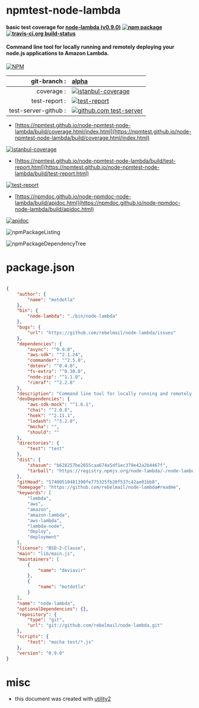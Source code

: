 # npmtest-node-lambda

#### basic test coverage for  [node-lambda (v0.9.0)](https://github.com/rebelmail/node-lambda#readme)  [![npm package](https://img.shields.io/npm/v/npmtest-node-lambda.svg?style=flat-square)](https://www.npmjs.org/package/npmtest-node-lambda) [![travis-ci.org build-status](https://api.travis-ci.org/npmtest/node-npmtest-node-lambda.svg)](https://travis-ci.org/npmtest/node-npmtest-node-lambda)

#### Command line tool for locally running and remotely deploying your node.js applications to Amazon Lambda.

[![NPM](https://nodei.co/npm/node-lambda.png?downloads=true&downloadRank=true&stars=true)](https://www.npmjs.com/package/node-lambda)

| git-branch : | [alpha](https://github.com/npmtest/node-npmtest-node-lambda/tree/alpha)|
|--:|:--|
| coverage : | [![istanbul-coverage](https://npmtest.github.io/node-npmtest-node-lambda/build/coverage.badge.svg)](https://npmtest.github.io/node-npmtest-node-lambda/build/coverage.html/index.html)|
| test-report : | [![test-report](https://npmtest.github.io/node-npmtest-node-lambda/build/test-report.badge.svg)](https://npmtest.github.io/node-npmtest-node-lambda/build/test-report.html)|
| test-server-github : | [![github.com test-server](https://npmtest.github.io/node-npmtest-node-lambda/GitHub-Mark-32px.png)](https://npmtest.github.io/node-npmtest-node-lambda/build/app/index.html) | | build-artifacts : | [![build-artifacts](https://npmtest.github.io/node-npmtest-node-lambda/glyphicons_144_folder_open.png)](https://github.com/npmtest/node-npmtest-node-lambda/tree/gh-pages/build)|

- [https://npmtest.github.io/node-npmtest-node-lambda/build/coverage.html/index.html](https://npmtest.github.io/node-npmtest-node-lambda/build/coverage.html/index.html)

[![istanbul-coverage](https://npmtest.github.io/node-npmtest-node-lambda/build/screenCapture.buildCi.browser.%252Ftmp%252Fbuild%252Fcoverage.lib.html.png)](https://npmtest.github.io/node-npmtest-node-lambda/build/coverage.html/index.html)

- [https://npmtest.github.io/node-npmtest-node-lambda/build/test-report.html](https://npmtest.github.io/node-npmtest-node-lambda/build/test-report.html)

[![test-report](https://npmtest.github.io/node-npmtest-node-lambda/build/screenCapture.buildCi.browser.%252Ftmp%252Fbuild%252Ftest-report.html.png)](https://npmtest.github.io/node-npmtest-node-lambda/build/test-report.html)

- [https://npmdoc.github.io/node-npmdoc-node-lambda/build/apidoc.html](https://npmdoc.github.io/node-npmdoc-node-lambda/build/apidoc.html)

[![apidoc](https://npmdoc.github.io/node-npmdoc-node-lambda/build/screenCapture.buildCi.browser.%252Ftmp%252Fbuild%252Fapidoc.html.png)](https://npmdoc.github.io/node-npmdoc-node-lambda/build/apidoc.html)

![npmPackageListing](https://npmtest.github.io/node-npmtest-node-lambda/build/screenCapture.npmPackageListing.svg)

![npmPackageDependencyTree](https://npmtest.github.io/node-npmtest-node-lambda/build/screenCapture.npmPackageDependencyTree.svg)



# package.json

```json

{
    "author": {
        "name": "motdotla"
    },
    "bin": {
        "node-lambda": "./bin/node-lambda"
    },
    "bugs": {
        "url": "https://github.com/rebelmail/node-lambda/issues"
    },
    "dependencies": {
        "async": "^0.9.0",
        "aws-sdk": "^2.1.24",
        "commander": "^2.5.0",
        "dotenv": "^0.4.0",
        "fs-extra": "^0.30.0",
        "node-zip": "^1.1.0",
        "rimraf": "^2.2.8"
    },
    "description": "Command line tool for locally running and remotely deploying your node.js applications to Amazon Lambda.",
    "devDependencies": {
        "aws-sdk-mock": "^1.6.1",
        "chai": "^2.0.0",
        "hoek": "^2.11.1",
        "lodash": "^3.2.0",
        "mocha": "",
        "should": ""
    },
    "directories": {
        "test": "test"
    },
    "dist": {
        "shasum": "b628257be2655caa674a5df1ec379e42a2b4467f",
        "tarball": "https://registry.npmjs.org/node-lambda/-/node-lambda-0.9.0.tgz"
    },
    "gitHead": "57400510481390fe775325fb20f537c42ae01bb8",
    "homepage": "https://github.com/rebelmail/node-lambda#readme",
    "keywords": [
        "lambda",
        "aws",
        "amazon",
        "amazon-lambda",
        "aws-lambda",
        "lambda-node",
        "deploy",
        "deployment"
    ],
    "license": "BSD-2-Clause",
    "main": "lib/main.js",
    "maintainers": [
        {
            "name": "deviavir"
        },
        {
            "name": "motdotla"
        }
    ],
    "name": "node-lambda",
    "optionalDependencies": {},
    "repository": {
        "type": "git",
        "url": "git://github.com/rebelmail/node-lambda.git"
    },
    "scripts": {
        "test": "mocha test/*.js"
    },
    "version": "0.9.0"
}
```



# misc
- this document was created with [utility2](https://github.com/kaizhu256/node-utility2)
